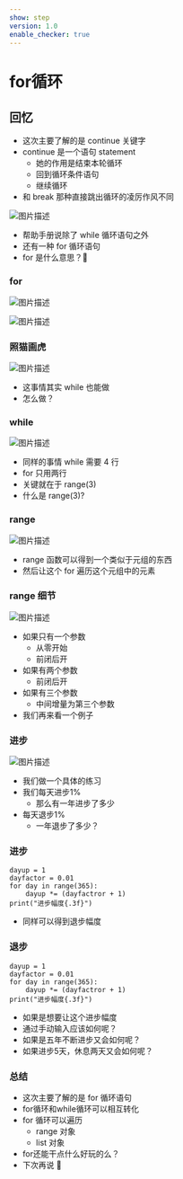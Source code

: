 ```yaml
---
show: step
version: 1.0
enable_checker: true
---
```


# for循环

## 回忆

- 这次主要了解的是 continue 关键字
- continue 是一个语句 statement
  - 她的作用是结束本轮循环
  - 回到循环条件语句
  - 继续循环
- 和 break 那种直接跳出循环的凌厉作风不同

![图片描述](https://doc.shiyanlou.com/courses/uid1190679-20211006-1633510137819)

- 帮助手册说除了 while 循环语句之外
- 还有一种 for 循环语句
- for 是什么意思？🤔

### for

![图片描述](https://doc.shiyanlou.com/courses/uid1190679-20211006-1633511124909)

![图片描述](https://doc.shiyanlou.com/courses/uid1190679-20211006-1633511133461)

### 照猫画虎

![图片描述](https://doc.shiyanlou.com/courses/uid1190679-20211006-1633511206945)

- 这事情其实 while 也能做
- 怎么做？

### while

![图片描述](https://doc.shiyanlou.com/courses/uid1190679-20211006-1633511310521)

- 同样的事情 while 需要 4 行
- for 只用两行
- 关键就在于 range(3)
- 什么是 range(3)?

### range

![图片描述](https://doc.shiyanlou.com/courses/uid1190679-20211006-1633511423345)

- range 函数可以得到一个类似于元组的东西
- 然后让这个 for 遍历这个元组中的元素

### range 细节

![图片描述](https://doc.shiyanlou.com/courses/uid1190679-20211006-1633511510578)

- 如果只有一个参数
  - 从零开始
  - 前闭后开
- 如果有两个参数
  - 前闭后开
- 如果有三个参数
  - 中间增量为第三个参数
- 我们再来看一个例子

### 进步

![图片描述](https://doc.shiyanlou.com/courses/uid1190679-20220706-1657072162387)

- 我们做一个具体的练习
- 我们每天进步1%
	- 那么有一年进步了多少
- 每天退步1%
	- 一年退步了多少？

### 进步

```
dayup = 1
dayfactor = 0.01
for day in range(365):
	dayup *= (dayfactror + 1)
print("进步幅度{.3f}")
```

- 同样可以得到退步幅度

### 退步

```
dayup = 1
dayfactor = 0.01
for day in range(365):
	dayup *= (dayfactror + 1)
print("进步幅度{.3f}")
```

- 如果是想要让这个进步幅度
- 通过手动输入应该如何呢？
- 如果是五年不断进步又会如何呢？
- 如果进步5天，休息两天又会如何呢？


### 总结

- 这次主要了解的是 for 循环语句
- for循环和while循环可以相互转化
- for 循环可以遍历
  - range 对象
  - list 对象
- for还能干点什么好玩的么？
- 下次再说 👋
